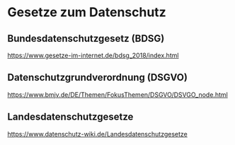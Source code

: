 # Gesetze zum Datenschutz

## Bundesdatenschutzgesetz (BDSG)

https://www.gesetze-im-internet.de/bdsg_2018/index.html

## Datenschutzgrundverordnung (DSGVO)

https://www.bmjv.de/DE/Themen/FokusThemen/DSGVO/DSVGO_node.html

## Landesdatenschutzgesetze

https://www.datenschutz-wiki.de/Landesdatenschutzgesetze


